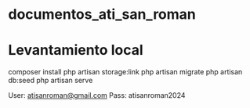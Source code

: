 # documentos_ati_san_roman

# Levantamiento local

composer install
php artisan storage:link
php artisan migrate
php artisan db:seed
php artisan serve

User: atisanroman@gmail.com
Pass: atisanroman2024